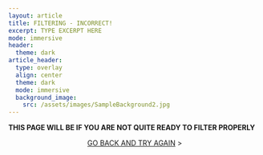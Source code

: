 ```yaml
---
layout: article
title: FILTERING - INCORRECT!
excerpt: TYPE EXCERPT HERE
mode: immersive
header:
  theme: dark
article_header:
  type: overlay
  align: center
  theme: dark
  mode: immersive
  background_image:
    src: /assets/images/SampleBackground2.jpg
---
```


**THIS PAGE WILL BE IF YOU ARE NOT QUITE READY TO FILTER PROPERLY**


<p align="center">
<a class="button button--outline-primary button--pill" href="HorizontalStoring1">GO BACK AND TRY AGAIN</a> ></p>